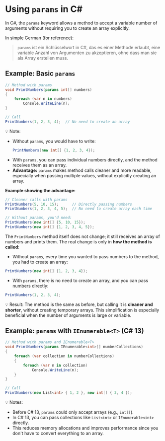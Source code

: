 # Using `params` in C#

In C#, the `params` keyword allows a method to accept a variable number of arguments without requiring you to create an array explicitly.

In simple German (for reference):

> `params` ist ein Schlüsselwort in C#, das es einer Methode erlaubt, eine variable Anzahl von Argumenten zu akzeptieren, ohne dass man sie als Array erstellen muss.

## Example: Basic `params`

```csharp
// Method with params
void PrintNumbers(params int[] numbers)
{
    foreach (var n in numbers)
        Console.WriteLine(n);
}

// Call
PrintNumbers(1, 2, 3, 4);  // No need to create an array
```

💡 Note:

- Without `params`, you would have to write:  
  ```csharp
  PrintNumbers(new int[] {1, 2, 3, 4});
  ```
- With `params`, you can pass individual numbers directly, and the method receives them as an array.
- **Advantage:** `params` makes method calls cleaner and more readable, especially when passing multiple values, without explicitly creating an array.

**Example showing the advantage:**

```csharp
// Cleaner calls with params
PrintNumbers(5, 10, 15);      // Directly passing numbers
PrintNumbers(1, 2, 3, 4, 5);  // No need to create array each time

// Without params, you'd need:
PrintNumbers(new int[] {5, 10, 15});
PrintNumbers(new int[] {1, 2, 3, 4, 5});
```

The `PrintNumbers` method itself does not change; it still receives an array of numbers and prints them. The real change is only in **how the method is called**:

- Without `params`, every time you wanted to pass numbers to the method, you had to create an array:
```csharp
PrintNumbers(new int[] {1, 2, 3, 4});
```

- With `params`, there is no need to create an array, and you can pass numbers directly:
```csharp
PrintNumbers(1, 2, 3, 4);
```

💡 Result: The method is the same as before, but calling it is **cleaner and shorter**, without creating temporary arrays. This simplification is especially beneficial when the number of arguments is large or variable.


## Example: `params` with `IEnumerable<T>` (C# 13)

```csharp
// Method with params and IEnumerable<T>
void PrintNumbers(params IEnumerable<int>[] numberCollections)
{
    foreach (var collection in numberCollections)
    {
        foreach (var n in collection)
            Console.WriteLine(n);
    }
}

// Call
PrintNumbers(new List<int> { 1, 2 }, new int[] { 3, 4 });
```

💡 Notes:

- Before C# 13, `params` could only accept arrays (e.g., `int[]`). 
- In C# 13, you can pass collections like `List<int>` or `IEnumerable<int>` directly.
- This reduces memory allocations and improves performance since you don't have to convert everything to an array.
